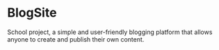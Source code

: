 # BlogSite
School project, a simple and user-friendly blogging platform that allows anyone to create and publish their own content.

